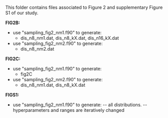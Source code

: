 This folder contains files associated to Figure 2 and supplementary Figure S1 of our study.

**FIG2B:**
- use "sampling_fig2_nm1.f90" to generate:
  - dis_n8_nm1.dat, dis_n8_kX.dat, dis_n16_kX.dat
- use "sampling_fig2_nm2.f90" to generate:
  - dis_n8_nm2.dat
  
**FIG2C:**
- use "sampling_fig2_nm1.f90" to generate:
  - fig2C
- use "sampling_fig2_nm2.f90" to generate:
  - dis_n8_nm1.dat, dis_n8_kX.dat
  
**FIGS1:**
- use "sampling_fig2_nm1.f90" to generate:
-- all distributions.
-- hyperparameters and ranges are iteratively changed
